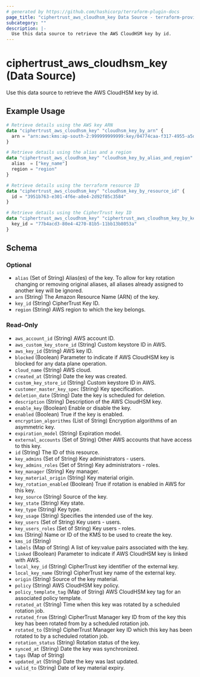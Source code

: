 ```yaml
---
# generated by https://github.com/hashicorp/terraform-plugin-docs
page_title: "ciphertrust_aws_cloudhsm_key Data Source - terraform-provider-ciphertrust"
subcategory: ""
description: |-
  Use this data source to retrieve the AWS CloudHSM key by id.
---
```


# ciphertrust_aws_cloudhsm_key (Data Source)

Use this data source to retrieve the AWS CloudHSM key by id.

## Example Usage

```terraform
# Retrieve details using the AWS key ARN
data "ciphertrust_aws_cloudhsm_key" "cloudhsm_key_by_arn" {
  arn = "arn:aws:kms:ap-south-2:999999999999:key/04774caa-f317-4955-a5d8-37ea698bd758"
}

# Retrieve details using the alias and a region
data "ciphertrust_aws_cloudhsm_key" "cloudhsm_key_by_alias_and_region" {
  alias  = ["key_name"]
  region = "region"
}

# Retrieve details using the terraform resource ID
data "ciphertrust_aws_cloudhsm_key" "cloudhsm_key_by_resource_id" {
  id = "3951b763-e301-4f6e-a8e4-2d92f85c3584"
}

# Retrieve details using the CipherTrust key ID
data "ciphertrust_aws_cloudhsm_key" "ciphertrust_aws_cloudhsm_key_by_key_id" {
  key_id = "77b4acd3-80e4-4270-81b5-11bb13b8053a"
}
```

<!-- schema generated by tfplugindocs -->
## Schema

### Optional

- `alias` (Set of String) Alias(es) of the key. To allow for key rotation changing or removing original aliases, all aliases already assigned to another key will be ignored.
- `arn` (String) The Amazon Resource Name (ARN) of the key.
- `key_id` (String) CipherTrust Key ID.
- `region` (String) AWS region to which the key belongs.

### Read-Only

- `aws_account_id` (String) AWS account ID.
- `aws_custom_key_store_id` (String) Custom keystore ID in AWS.
- `aws_key_id` (String) AWS key ID.
- `blocked` (Boolean) Parameter to indicate if AWS CloudHSM  key is blocked for any data plane operation.
- `cloud_name` (String) AWS cloud.
- `created_at` (String) Date the key was created.
- `custom_key_store_id` (String) Custom keystore ID in AWS.
- `customer_master_key_spec` (String) Key specification.
- `deletion_date` (String) Date the key is scheduled for deletion.
- `description` (String) Description of the AWS CloudHSM key.
- `enable_key` (Boolean) Enable or disable the key.
- `enabled` (Boolean) True if the key is enabled.
- `encryption_algorithms` (List of String) Encryption algorithms of an asymmetric key.
- `expiration_model` (String) Expiration model.
- `external_accounts` (Set of String) Other AWS accounts that have access to this key.
- `id` (String) The ID of this resource.
- `key_admins` (Set of String) Key administrators - users.
- `key_admins_roles` (Set of String) Key administrators - roles.
- `key_manager` (String) Key manager.
- `key_material_origin` (String) Key material origin.
- `key_rotation_enabled` (Boolean) True if rotation is enabled in AWS for this key.
- `key_source` (String) Source of the key.
- `key_state` (String) Key state.
- `key_type` (String) Key type.
- `key_usage` (String) Specifies the intended use of the key.
- `key_users` (Set of String) Key users - users.
- `key_users_roles` (Set of String) Key users - roles.
- `kms` (String) Name or ID of the KMS to be used to create the key.
- `kms_id` (String)
- `labels` (Map of String) A list of key:value pairs associated with the key.
- `linked` (Boolean) Parameter to indicate if AWS CloudHSM  key is linked with AWS.
- `local_key_id` (String) CipherTrust key identifier of the external key.
- `local_key_name` (String) CipherTrust key name of the external key.
- `origin` (String) Source of the key material.
- `policy` (String) AWS CloudHSM key policy.
- `policy_template_tag` (Map of String) AWS CloudHSM  key tag for an associated policy template.
- `rotated_at` (String) Time when this key was rotated by a scheduled rotation job.
- `rotated_from` (String) CipherTrust Manager key ID from of the key this key has been rotated from by a scheduled rotation job.
- `rotated_to` (String) CipherTrust Manager key ID which this key has been rotated to by a scheduled rotation job.
- `rotation_status` (String) Rotation status of the key.
- `synced_at` (String) Date the key was synchronized.
- `tags` (Map of String)
- `updated_at` (String) Date the key was last updated.
- `valid_to` (String) Date of key material expiry.


